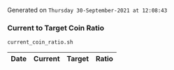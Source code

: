 Generated on `Thursday 30-September-2021 at 12:08:43`

### Current to Target Coin Ratio
`current_coin_ratio.sh`

Date|Current|Target|Ratio
---|---|---|---
